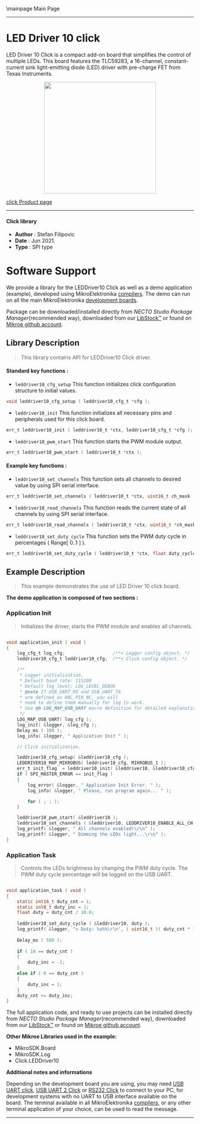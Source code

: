 \mainpage Main Page

---
# LED Driver 10 click

LED Driver 10 Click is a compact add-on board that simplifies the control of multiple LEDs. This board features the TLC59283, a 16-channel, constant-current sink light-emitting diode (LED) driver with pre-charge FET from Texas Instruments.

<p align="center">
  <img src="https://download.mikroe.com/images/click_for_ide/leddriver10_click.png" height=300px>
</p>

[click Product page](https://www.mikroe.com/led-driver-10-click)

---


#### Click library

- **Author**        : Stefan Filipovic
- **Date**          : Jun 2021.
- **Type**          : SPI type


# Software Support

We provide a library for the LEDDriver10 Click
as well as a demo application (example), developed using MikroElektronika
[compilers](https://www.mikroe.com/necto-studio).
The demo can run on all the main MikroElektronika [development boards](https://www.mikroe.com/development-boards).

Package can be downloaded/installed directly from *NECTO Studio Package Manager*(recommended way), downloaded from our [LibStock&trade;](https://libstock.mikroe.com) or found on [Mikroe github account](https://github.com/MikroElektronika/mikrosdk_click_v2/tree/master/clicks).

## Library Description

> This library contains API for LEDDriver10 Click driver.

#### Standard key functions :

- `leddriver10_cfg_setup` This function initializes click configuration structure to initial values.
```c
void leddriver10_cfg_setup ( leddriver10_cfg_t *cfg );
```

- `leddriver10_init` This function initializes all necessary pins and peripherals used for this click board.
```c
err_t leddriver10_init ( leddriver10_t *ctx, leddriver10_cfg_t *cfg );
```

- `leddriver10_pwm_start` This function starts the PWM module output.
```c
err_t leddriver10_pwm_start ( leddriver10_t *ctx );
```

#### Example key functions :

- `leddriver10_set_channels` This function sets all channels to desired value by using SPI serial interface.
```c
err_t leddriver10_set_channels ( leddriver10_t *ctx, uint16_t ch_mask );
```

- `leddriver10_read_channels` This function reads the current state of all channels by using SPI serial interface.
```c
err_t leddriver10_read_channels ( leddriver10_t *ctx, uint16_t *ch_mask );
```

- `leddriver10_set_duty_cycle` This function sets the PWM duty cycle in percentages ( Range[ 0..1 ] ).
```c
err_t leddriver10_set_duty_cycle ( leddriver10_t *ctx, float duty_cycle );
```

## Example Description

> This example demonstrates the use of LED Driver 10 click board.

**The demo application is composed of two sections :**

### Application Init

> Initializes the driver, starts the PWM module and enables all channels.

```c

void application_init ( void )
{
    log_cfg_t log_cfg;                  /**< Logger config object. */
    leddriver10_cfg_t leddriver10_cfg;  /**< Click config object. */

    /** 
     * Logger initialization.
     * Default baud rate: 115200
     * Default log level: LOG_LEVEL_DEBUG
     * @note If USB_UART_RX and USB_UART_TX 
     * are defined as HAL_PIN_NC, you will 
     * need to define them manually for log to work. 
     * See @b LOG_MAP_USB_UART macro definition for detailed explanation.
     */
    LOG_MAP_USB_UART( log_cfg );
    log_init( &logger, &log_cfg );
    Delay_ms ( 100 );
    log_info( &logger, " Application Init " );

    // Click initialization.

    leddriver10_cfg_setup( &leddriver10_cfg );
    LEDDRIVER10_MAP_MIKROBUS( leddriver10_cfg, MIKROBUS_1 );
    err_t init_flag  = leddriver10_init( &leddriver10, &leddriver10_cfg );
    if ( SPI_MASTER_ERROR == init_flag ) 
    {
        log_error( &logger, " Application Init Error. " );
        log_info( &logger, " Please, run program again... " );

        for ( ; ; );
    }

    leddriver10_pwm_start( &leddriver10 );    
    leddriver10_set_channels ( &leddriver10, LEDDRIVER10_ENABLE_ALL_CH );
    log_printf( &logger, " All channels enabled!\r\n" );
    log_printf( &logger, " Dimming the LEDs light...\r\n" );
}

```

### Application Task

> Controls the LEDs brightness by changing the PWM duty cycle.
> The PWM duty cycle percentage will be logged on the USB UART.

```c

void application_task ( void )
{
    static int16_t duty_cnt = 1;
    static int8_t duty_inc = 1;
    float duty = duty_cnt / 10.0;
    
    leddriver10_set_duty_cycle ( &leddriver10, duty );
    log_printf( &logger, "> Duty: %u%%\r\n", ( uint16_t )( duty_cnt * 10 ) );
    
    Delay_ms ( 500 );
    
    if ( 10 == duty_cnt ) 
    {
        duty_inc = -1;
    }
    else if ( 0 == duty_cnt ) 
    {
        duty_inc = 1;
    }
    duty_cnt += duty_inc;
}

```

The full application code, and ready to use projects can be installed directly from *NECTO Studio Package Manager*(recommended way), downloaded from our [LibStock&trade;](https://libstock.mikroe.com) or found on [Mikroe github account](https://github.com/MikroElektronika/mikrosdk_click_v2/tree/master/clicks).

**Other Mikroe Libraries used in the example:**

- MikroSDK.Board
- MikroSDK.Log
- Click.LEDDriver10

**Additional notes and informations**

Depending on the development board you are using, you may need
[USB UART click](http://shop.mikroe.com/usb-uart-click),
[USB UART 2 Click](http://shop.mikroe.com/usb-uart-2-click) or
[RS232 Click](http://shop.mikroe.com/rs232-click) to connect to your PC, for
development systems with no UART to USB interface available on the board. The
terminal available in all MikroElektronika
[compilers](http://shop.mikroe.com/compilers), or any other terminal application
of your choice, can be used to read the message.

---
